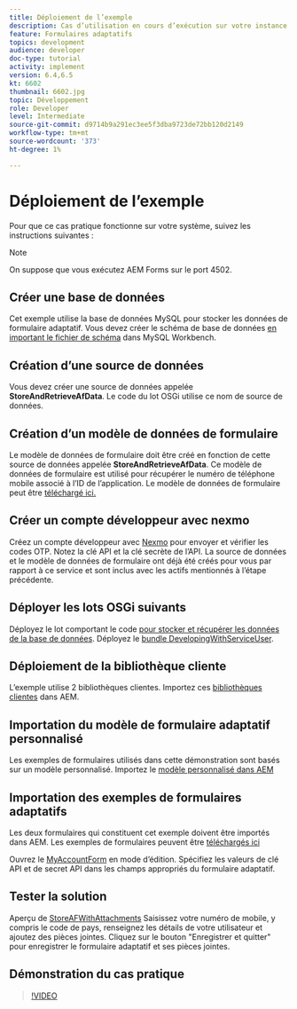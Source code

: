 ```yaml
---
title: Déploiement de l’exemple
description: Cas d’utilisation en cours d’exécution sur votre instance AEM Forms locale
feature: Formulaires adaptatifs
topics: development
audience: developer
doc-type: tutorial
activity: implement
version: 6.4,6.5
kt: 6602
thumbnail: 6602.jpg
topic: Développement
role: Developer
level: Intermediate
source-git-commit: d9714b9a291ec3ee5f3dba9723de72bb120d2149
workflow-type: tm+mt
source-wordcount: '373'
ht-degree: 1%

---
```




# Déploiement de l’exemple

Pour que ce cas pratique fonctionne sur votre système, suivez les instructions suivantes :

>[!NOTE]
>On suppose que vous exécutez AEM Forms sur le port 4502.


## Créer une base de données

Cet exemple utilise la base de données MySQL pour stocker les données de formulaire adaptatif. Vous devez créer le schéma de base de données [en important le fichier de schéma](assets/data-base-schema.sql) dans MySQL Workbench.

## Création d’une source de données

Vous devez créer une source de données appelée **StoreAndRetrieveAfData**. Le code du lot OSGi utilise ce nom de source de données.

## Création d’un modèle de données de formulaire

Le modèle de données de formulaire doit être créé en fonction de cette source de données appelée **StoreAndRetrieveAfData**. Ce modèle de données de formulaire est utilisé pour récupérer le numéro de téléphone mobile associé à l’ID de l’application. Le modèle de données de formulaire peut être [téléchargé ici.](assets/2-Factor-Authentication-DataSource-and-FDM.zip)

## Créer un compte développeur avec nexmo

Créez un compte développeur avec [Nexmo](https://dashboard.nexmo.com/) pour envoyer et vérifier les codes OTP. Notez la clé API et la clé secrète de l’API. La source de données et le modèle de données de formulaire ont déjà été créés pour vous par rapport à ce service et sont inclus avec les actifs mentionnés à l’étape précédente.

## Déployer les lots OSGi suivants

Déployez le lot comportant le code [pour stocker et récupérer les données de la base de données](assets/FetchPartiallyCompletedForm.PartiallyCompletedForm.core-1.0-SNAPSHOT.jar).
Déployez le [bundle DevelopingWithServiceUser](https://docs.adobe.com/content/help/en/experience-manager-learn/forms/assets/common-osgi-bundles/DevelopingWithServiceUser.jar).

## Déploiement de la bibliothèque cliente

L’exemple utilise 2 bibliothèques clientes. Importez ces [bibliothèques clientes](assets/client-libraries.zip) dans AEM.

## Importation du modèle de formulaire adaptatif personnalisé

Les exemples de formulaires utilisés dans cette démonstration sont basés sur un modèle personnalisé. Importez le [modèle personnalisé dans AEM](assets/custom-template-with-page-component.zip)

## Importation des exemples de formulaires adaptatifs

Les deux formulaires qui constituent cet exemple doivent être importés dans AEM. Les exemples de formulaires peuvent être [téléchargés ici](assets/sample-forms.zip)

Ouvrez le [MyAccountForm](http://localhost:4502/editor.html/content/forms/af/myaccountform.html) en mode d’édition. Spécifiez les valeurs de clé API et de secret API dans les champs appropriés du formulaire adaptatif.

## Tester la solution

Aperçu de [StoreAFWithAttachments](http://localhost:4502/content/dam/formsanddocuments/storeafwithattachments/jcr:content?wcmmode=disabled)
Saisissez votre numéro de mobile, y compris le code de pays, renseignez les détails de votre utilisateur et ajoutez des pièces jointes. Cliquez sur le bouton &quot;Enregistrer et quitter&quot; pour enregistrer le formulaire adaptatif et ses pièces jointes.


## Démonstration du cas pratique

>[!VIDEO](https://video.tv.adobe.com/v/327122?quality=9&learn=on)
